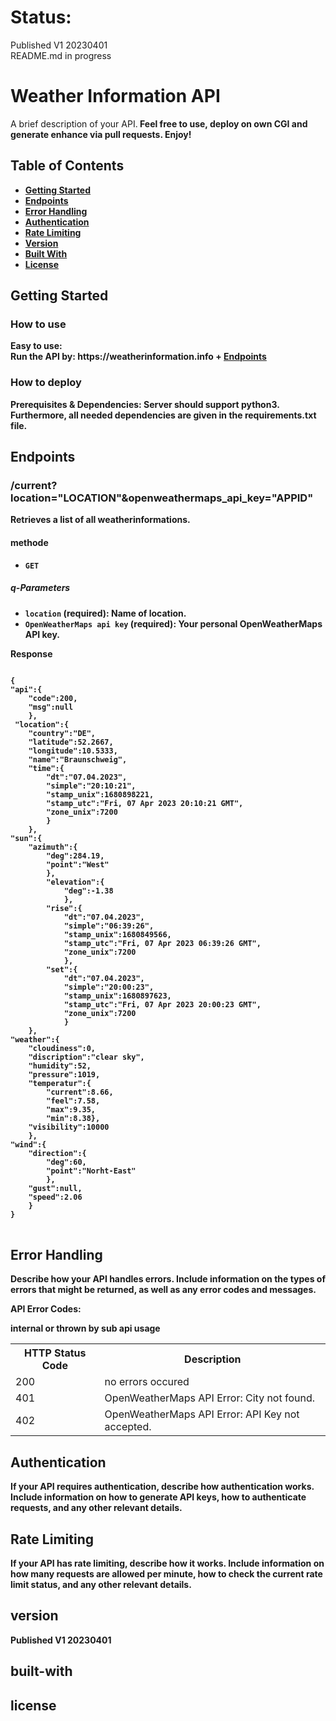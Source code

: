 # Status: 
Published V1 20230401 </br>
README.md in progress

<h1>Weather Information API</h1>
<p>A brief description of your API.<b>
Feel free to use, deploy on own CGI and generate enhance via pull requests. Enjoy! </p>
<h2>Table of Contents</h2>
<ul>
  <li><a href="#getting-started">Getting Started</a></li>
  <li><a href="#endpoints">Endpoints</a></li>
  <li><a href="#error-handling">Error Handling</a></li>
  <li><a href="#authentication">Authentication</a></li>
  <li><a href="#rate-limiting">Rate Limiting</a></li>
  <li><a href="#version">Version</a></li>
  <li><a href="#built-with">Built With</a></li>
  <li><a href="#license">License</a></li>
</ul>
<h2>Getting Started</h2>
<h3>How to use</h3>
<p>Easy to use: <br> 
Run the API by: https://weatherinformation.info + <a href="#endpoints">Endpoints</a> </br>
</p>
<h3>How to deploy</h3>
<p>Prerequisites & Dependencies: Server should support python3. Furthermore, all needed dependencies are given in the requirements.txt file.
</p>
<h2>Endpoints</h2>
<h3>/current?location="LOCATION"&openweathermaps_api_key="APPID"</h3>
<p>Retrieves a list of all weatherinformations.</p>
<h4>methode</h4>
<ul>
  <li><code>GET</code></li>
</ul>
<h5>q-Parameters</h5>
<ul>
  <li><code>location</code> (required): Name of location.</li>
  <li><code>OpenWeatherMaps api key</code> (required): Your personal OpenWeatherMaps API key.</li>
</ul>
<p>Response</p>
<pre>
<code>
{
"api":{
    "code":200,
    "msg":null
    },
 "location":{
    "country":"DE",
    "latitude":52.2667,
    "longitude":10.5333,
    "name":"Braunschweig",
    "time":{
        "dt":"07.04.2023",
        "simple":"20:10:21",
        "stamp_unix":1680898221,
        "stamp_utc":"Fri, 07 Apr 2023 20:10:21 GMT",
        "zone_unix":7200
        }
    },
"sun":{
    "azimuth":{
        "deg":284.19,
        "point":"West"
        },
        "elevation":{
            "deg":-1.38
            },
        "rise":{
            "dt":"07.04.2023", 
            "simple":"06:39:26",
            "stamp_unix":1680849566,
            "stamp_utc":"Fri, 07 Apr 2023 06:39:26 GMT",
            "zone_unix":7200
            },
        "set":{
            "dt":"07.04.2023",
            "simple":"20:00:23",
            "stamp_unix":1680897623,
            "stamp_utc":"Fri, 07 Apr 2023 20:00:23 GMT",
            "zone_unix":7200
            }
    },
"weather":{
    "cloudiness":0,
    "discription":"clear sky",
    "humidity":52,
    "pressure":1019,
    "temperatur":{
        "current":8.66,
        "feel":7.58,
        "max":9.35,
        "min":8.38},
    "visibility":10000
    },
"wind":{
    "direction":{
        "deg":60,
        "point":"Norht-East"
        },
    "gust":null,
    "speed":2.06
    }
}
</code>
</pre>

<h2>Error Handling</h2>
<p>Describe how your API handles errors. Include information on the types of errors that might be returned, as well as any error codes and messages.</p>
<p>API Error Codes:</p>
<p>internal or thrown by sub api usage</p>
<table>
    <tr>
        <th>HTTP Status Code</th>
        <th>Description</th>
    </tr>
    <tr>
        <td>200</td>
        <td>no errors occured</td>
    </tr>
    <tr>
        <td>401</td>
        <td>OpenWeatherMaps API Error: City not found. </td>
    </tr>
    <tr>
        <td>402</td>
        <td>OpenWeatherMaps API Error: API Key not accepted. </td>
    </tr>
</table> 
<h2>Authentication</h2>
<p>If your API requires authentication, describe how authentication works. Include information on how to generate API keys, how to authenticate requests, and any other relevant details.</p>
<h2>Rate Limiting</h2>
<p>If your API has rate limiting, describe how it works. Include information on how many requests are allowed per minute, how to check the current rate limit status, and any other relevant details.</p>
<h2>version</h2>
<p>Published V1 20230401</p>
<h2>built-with</h2>
<h2>license</h2>
